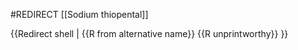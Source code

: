 #REDIRECT [[Sodium thiopental]]


{{Redirect shell |
  {{R from alternative name}}
  {{R unprintworthy}}
}}